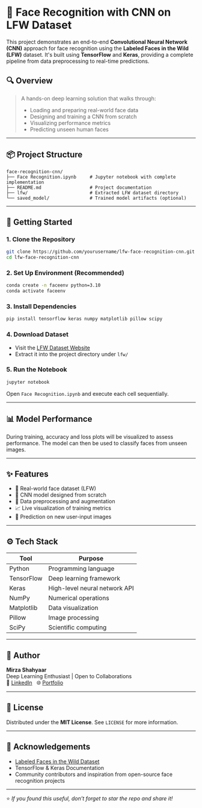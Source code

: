 # 🧠 Face Recognition with CNN on LFW Dataset

This project demonstrates an end-to-end **Convolutional Neural Network (CNN)** approach for face recognition using the **Labeled Faces in the Wild (LFW)** dataset. It's built using **TensorFlow** and **Keras**, providing a complete pipeline from data preprocessing to real-time predictions.


## 🔍 Overview

> A hands-on deep learning solution that walks through:
> - Loading and preparing real-world face data
> - Designing and training a CNN from scratch
> - Visualizing performance metrics
> - Predicting unseen human faces

---

## 📦 Project Structure

```
face-recognition-cnn/
├── Face Recognition.ipynb     # Jupyter notebook with complete implementation
├── README.md                  # Project documentation
├── lfw/                       # Extracted LFW dataset directory
└── saved_model/               # Trained model artifacts (optional)
```

---

## 🚀 Getting Started

### 1. Clone the Repository

```bash
git clone https://github.com/yourusername/lfw-face-recognition-cnn.git
cd lfw-face-recognition-cnn
```

### 2. Set Up Environment (Recommended)

```bash
conda create -n faceenv python=3.10
conda activate faceenv
```

### 3. Install Dependencies

```bash
pip install tensorflow keras numpy matplotlib pillow scipy
```

### 4. Download Dataset

- Visit the [LFW Dataset Website](http://vis-www.cs.umass.edu/lfw/)
- Extract it into the project directory under `lfw/`

### 5. Run the Notebook

```bash
jupyter notebook
```

Open `Face Recognition.ipynb` and execute each cell sequentially.

---

## 📊 Model Performance

During training, accuracy and loss plots will be visualized to assess performance. The model can then be used to classify faces from unseen images.

---

## ✨ Features

- 📁 Real-world face dataset (LFW)
- 🔧 CNN model designed from scratch
- 🧼 Data preprocessing and augmentation
- 📈 Live visualization of training metrics
- 🎯 Prediction on new user-input images

---

## ⚙️ Tech Stack

| Tool         | Purpose                        |
|--------------|---------------------------------|
| Python       | Programming language           |
| TensorFlow   | Deep learning framework        |
| Keras        | High-level neural network API  |
| NumPy        | Numerical operations           |
| Matplotlib   | Data visualization             |
| Pillow       | Image processing               |
| SciPy        | Scientific computing           |

---

## 👤 Author

**Mirza Shahyaar**  
Deep Learning Enthusiast | Open to Collaborations  
🔗 [LinkedIn](https://www.linkedin.com/in/mirza-shahyaar-b85292294/) &nbsp;&nbsp;🌐 [Portfolio](https://mirza-shahyaar.loveable.app)

---

## 📄 License

Distributed under the **MIT License**. See `LICENSE` for more information.

---

## 🙌 Acknowledgements

- [Labeled Faces in the Wild Dataset](http://vis-www.cs.umass.edu/lfw/)
- TensorFlow & Keras Documentation
- Community contributors and inspiration from open-source face recognition projects

---

⭐️ _If you found this useful, don’t forget to star the repo and share it!_
```
